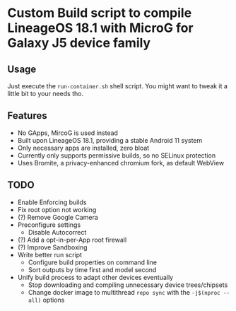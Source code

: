 # Custom Build script to compile LineageOS 18.1 with MicroG for Galaxy J5 device family

## Usage
Just execute the `run-container.sh` shell script. You might want to tweak it a little bit to your needs tho.

## Features
- No GApps, MircoG is used instead
- Built upon LineageOS 18.1, providing a stable Android 11 system
- Only necessary apps are installed, zero bloat
- Currently only supports permissive builds, so no SELinux protection
- Uses Bromite, a privacy-enhanced chromium fork, as default WebView

## TODO
- Enable Enforcing builds
- Fix root option not working
- (?) Remove Google Camera
- Preconfigure settings
    - Disable Autocorrect
- (?) Add a opt-in-per-App root firewall
- (?) Improve Sandboxing
- Write better run script
    - Configure build properties on command line
    - Sort outputs by time first and model second
- Unify build process to adapt other devices eventually
    - Stop downloading and compiling unnecessary device trees/chipsets 
    - Change docker image to multithread `repo sync` with the `-j$(nproc --all)` options
